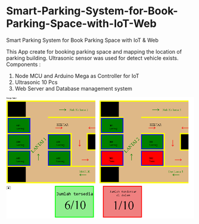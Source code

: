 # Smart-Parking-System-for-Book-Parking-Space-with-IoT-Web
Smart Parking System for Book Parking Space with IoT &amp; Web

This App create for booking parking space and mapping the location of parking building. Ultrasonic sensor was used for detect vehicle exists.
 Components :
1.	Node MCU and Arduino Mega as Controller for IoT
2.	Ultrasonic 10 Pcs
3.	Web Server and Database management system

![tampilan](https://github.com/exp-technology/Smart-Parking-System-for-Book-Parking-Space-with-IoT-Web/blob/master/parkir%20unpas.png)
